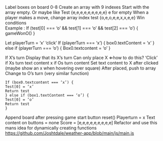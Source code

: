 Label boxes on board 0-8
Create an array with 9 indexes
Start with the array empty. Or maybe like
	Test {e,e,e,e,e,e,e,e,e} e for empty
When a player makes a move, change array index
	test {o,e,o,e,e,x,x,e,e}
Win conditions	 
	Example :
	If (test[0] === ‘o’ && test[1] === ‘o’ && test[2] === ‘o’) {
		gameWonO()
	}


Let playerTurn = ‘x’
	‘click’
	If (playerTurn === ‘x’) {
	box0.textContent = ‘x’
	} else if (playerTurn === ‘o’) {
	Box0.textcontent = ‘o’
	}
	

If X’s turn
	Display that its X’s turn
	Can only place X	⇐how to do this?   ‘Click’ if Xs turn text content x if Os turn content
	Set text content to X after clicked     
	(maybe show an x when hovering over square)
	After placed, push to array 
	Change to O’s turn (very similar function)

	If (box0.textcontent === ‘x’) {
	Test[0] = ‘x’
	Return test
	} else if (box1.textContent === ‘o’) {
	Test[0] = ‘o’
	Return test
	}

Append board after pressing game start button
reset()
	Playerturn = x
	Text content on buttons = none
	Score = [e,e,e,e,e,e,e,e,e]
Refactor and use this mans idea for dynamically creating functions https://github.com/Joshtdale/weather-app/blob/main/js/main.js
